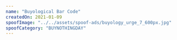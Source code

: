 ```yaml
---
name: "Buyological Bar Code"
createdOn: 2021-01-09
spoofImage: "../../assets/spoof-ads/buyology_urge_7_600px.jpg"
spoofCategory: "BUYNOTHINGDAY"
---
```

